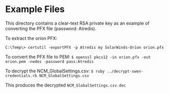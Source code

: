 # Example Files

This directory contains a clear-text RSA private key as an example of converting the PFX file (password: Atredis).

To extract the orion PFX:
```
C:\Temp\> certutil -exportPFX -p Atredis my SolarWinds-Orion orion.pfx
```

To convert the PFX file to PEM:
```$ openssl pkcs12 -in orion.pfx -out orion.pem -nodes -password pass:Atredis```

To decrypt the NCM_GlobalSettings.csv:
```$ ruby ../decrypt-swen-credentials.rb NCM_GlobalSettings.csv```

This produces the decrypted `NCM_GlobalSettings.csv.dec`

